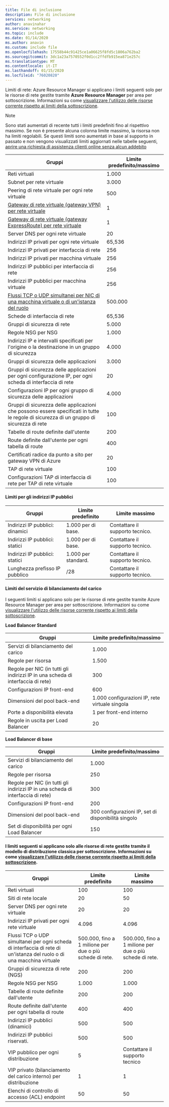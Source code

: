 ```yaml
---
title: File di inclusione
description: File di inclusione
services: networking
author: anavinahar
ms.service: networking
ms.topic: include
ms.date: 01/14/2020
ms.author: anavin
ms.custom: include file
ms.openlocfilehash: 17558b44c91425ce1a06625f8fd5c1806a762ba2
ms.sourcegitcommit: 3dc1a23a7570552f0d1cc2ffdfb915ea871e257c
ms.translationtype: MT
ms.contentlocale: it-IT
ms.lasthandoff: 01/15/2020
ms.locfileid: "76020820"
---
```

<a name="azure-resource-manager-virtual-networking-limits"></a>Limiti di rete: Azure Resource Manager si applicano i limiti seguenti solo per le risorse di rete gestite tramite **Azure Resource Manager** per area per sottoscrizione. Informazioni su come [visualizzare l'utilizzo delle risorse corrente rispetto ai limiti della sottoscrizione](../articles/networking/check-usage-against-limits.md).

> [!NOTE]
> Sono stati aumentati di recente tutti i limiti predefiniti fino al rispettivo massimo. Se non è presente alcuna colonna limite massimo, la risorsa non ha limiti regolabili. Se questi limiti sono aumentati in base al supporto in passato e non vengono visualizzati limiti aggiornati nelle tabelle seguenti, [aprire una richiesta di assistenza clienti online senza alcun addebito](../articles/azure-resource-manager/templates/error-resource-quota.md)

| Gruppi | Limite predefinito/massimo | 
| --- | --- |
| Reti virtuali |1\.000 |
| Subnet per rete virtuale |3\.000 |
| Peering di rete virtuale per ogni rete virtuale |500 |
| [Gateway di rete virtuale (gateway VPN) per rete virtuale](../articles/vpn-gateway/vpn-gateway-about-vpngateways.md#gwsku) |1 |
| [Gateway di rete virtuale (gateway ExpressRoute) per rete virtuale](../articles/expressroute/expressroute-about-virtual-network-gateways.md#gwsku) |1 |
| Server DNS per ogni rete virtuale |20 |
| Indirizzi IP privati per ogni rete virtuale |65,536 |
| Indirizzi IP privati per interfaccia di rete |256 |
| Indirizzi IP privati per macchina virtuale |256 |
| Indirizzi IP pubblici per interfaccia di rete |256 |
| Indirizzi IP pubblici per macchina virtuale |256 |
| [Flussi TCP o UDP simultanei per NIC di una macchina virtuale o di un'istanza del ruolo](../articles/virtual-network/virtual-machine-network-throughput.md#flow-limits-and-recommendations) |500.000 |
| Schede di interfaccia di rete |65,536 |
| Gruppi di sicurezza di rete |5\.000 |
| Regole NSG per NSG |1\.000 |
| Indirizzi IP e intervalli specificati per l'origine o la destinazione in un gruppo di sicurezza |4\.000 |
| Gruppi di sicurezza delle applicazioni |3\.000 |
| Gruppi di sicurezza delle applicazioni per ogni configurazione IP, per ogni scheda di interfaccia di rete |20 |
| Configurazioni IP per ogni gruppo di sicurezza delle applicazioni |4\.000 |
| Gruppi di sicurezza delle applicazioni che possono essere specificati in tutte le regole di sicurezza di un gruppo di sicurezza di rete |100 |
| Tabelle di route definite dall'utente |200 |
| Route definite dall'utente per ogni tabella di route |400 |
| Certificati radice da punto a sito per gateway VPN di Azure |20 |
| TAP di rete virtuale |100 |
| Configurazioni TAP di interfaccia di rete per TAP di rete virtuale |100 |

#### <a name="publicip-address"></a>Limiti per gli indirizzi IP pubblici
| Gruppi | Limite predefinito | Limite massimo |
| --- | --- | --- |
| Indirizzi IP pubblici: dinamici | 1\.000 per di base. |Contattare il supporto tecnico. |
| Indirizzi IP pubblici: statici | 1\.000 per di base. |Contattare il supporto tecnico. |
| Indirizzi IP pubblici: statici | 1\.000 per standard.|Contattare il supporto tecnico. |
| Lunghezza prefisso IP pubblico | /28 | Contattare il supporto tecnico. |

#### <a name="load-balancer"></a>Limiti del servizio di bilanciamento del carico
I seguenti limiti si applicano solo per le risorse di rete gestite tramite Azure Resource Manager per area per sottoscrizione. Informazioni su come [visualizzare l'utilizzo delle risorse corrente rispetto ai limiti della sottoscrizione](../articles/networking/check-usage-against-limits.md).

**Load Balancer Standard**

| Gruppi                                | Limite predefinito/massimo         |
|-----------------------------------------|-------------------------------|
| Servizi di bilanciamento del carico                          | 1\.000                         |
| Regole per risorsa                      | 1\.500                         |
| Regole per NIC (in tutti gli indirizzi IP in una scheda di interfaccia di rete) | 300                           |
| Configurazioni IP front-end              | 600                           |
| Dimensioni del pool back-end                       | 1\.000 configurazioni IP, rete virtuale singola |
| Porte a disponibilità elevata                 | 1 per front-end interno       |
| Regole in uscita per Load Balancer         | 20                            |


**Load Balancer di base**

| Gruppi                                | Limite predefinito/massimo        |
|-----------------------------------------|------------------------------|
| Servizi di bilanciamento del carico                          | 1\.000                        |
| Regole per risorsa                      | 250                          |
| Regole per NIC (in tutti gli indirizzi IP in una scheda di interfaccia di rete) | 300                          |
| Configurazioni IP front-end              | 200                          |
| Dimensioni del pool back-end                       | 300 configurazioni IP, set di disponibilità singolo |
| Set di disponibilità per ogni Load Balancer     | 150                          |

#### <a name="virtual-networking-limits-classic"></a>I limiti seguenti si applicano solo alle risorse di rete gestite tramite il modello di distribuzione **classica** per sottoscrizione. Informazioni su come [visualizzare l'utilizzo delle risorse corrente rispetto ai limiti della sottoscrizione](../articles/networking/check-usage-against-limits.md).

| Gruppi | Limite predefinito | Limite massimo |
| --- | --- | --- |
| Reti virtuali |100 |100 |
| Siti di rete locale |20 |50 |
| Server DNS per ogni rete virtuale |20 |20 |
| Indirizzi IP privati per ogni rete virtuale |4\.096 |4\.096 |
| Flussi TCP o UDP simultanei per ogni scheda di interfaccia di rete di un'istanza del ruolo o di una macchina virtuale |500.000, fino a 1 milione per due o più schede di rete. |500.000, fino a 1 milione per due o più schede di rete. |
| Gruppi di sicurezza di rete (NGS) |200 |200 |
| Regole NSG per NSG |1\.000 |1\.000 |
| Tabelle di route definite dall'utente |200 |200 |
| Route definite dall'utente per ogni tabella di route |400 |400 |
| Indirizzi IP pubblici (dinamici) |500 |500 |
| Indirizzi IP pubblici riservati. |500 |500 |
| VIP pubblico per ogni distribuzione |5 |Contattare il supporto tecnico |
| VIP privato (bilanciamento del carico interno) per distribuzione |1 |1 |
| Elenchi di controllo di accesso (ACL) endpoint |50 |50 |
